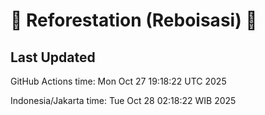
# 🌳 Reforestation (Reboisasi) 🌲

## Last Updated

GitHub Actions time: Mon Oct 27 19:18:22 UTC 2025

Indonesia/Jakarta time: Tue Oct 28 02:18:22 WIB 2025

